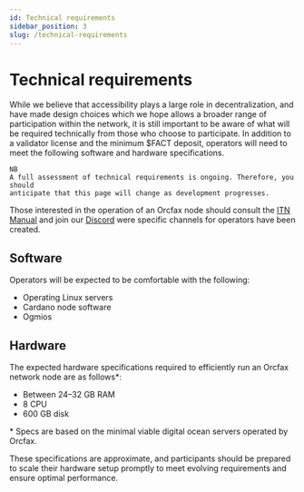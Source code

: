 ```yaml
---
id: Technical requirements
sidebar_position: 3
slug: /technical-requirements
---
```


# Technical requirements

While we believe that accessibility plays a large role in decentralization, and
have made design choices which we hope allows a broader range of participation
within the network, it is still important to be aware of what will be required
technically from those who choose to participate. In addition to a validator
license and the minimum $FACT deposit, operators will need to meet the following
software and hardware specifications.

```text
NB
A full assessment of technical requirements is ongoing. Therefore, you should
anticipate that this page will change as development progresses.
```

Those interested in the operation of an Orcfax node should consult the
[ITN Manual](docs/ITN/overview.md) and join our [Discord](https://dsc.gg/orcfax)
were specific channels for operators have been created.

## Software

Operators will be expected to be comfortable with the following:

* Operating Linux servers
* Cardano node software
* Ogmios

## Hardware

The expected hardware specifications required to efficiently run an Orcfax
network node are as follows\*:

* Between 24–32 GB RAM
* 8 CPU
* 600 GB disk

\* Specs are based on the minimal viable digital ocean servers operated by
Orcfax.

These specifications are approximate, and participants should be prepared to
scale their hardware setup promptly to meet evolving requirements and ensure
optimal performance.

